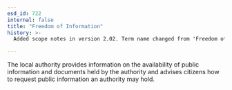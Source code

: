 ```yaml
---
esd_id: 722
internal: false
title: "Freedom of Information"
history: >-
  Added scope notes in version 2.02. Term name changed from 'Freedom of Information Act' to 'Freedom of Information - advice' in version 3.00. Name changed to 'freedom of information' in version 4.00.

---
```


The local authority provides information on the availability of public information and documents held by the authority and advises citizens how to request public information an authority may hold.

